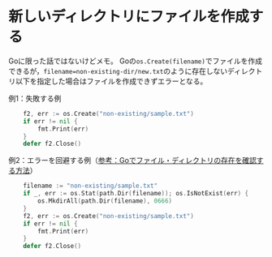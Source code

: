 # 新しいディレクトリにファイルを作成する

Goに限った話ではないけどメモ。
Goの`os.Create(filename)`でファイルを作成できるが，`filename=non-existing-dir/new.txt`のように存在しないディレクトリ以下を指定した場合はファイルを作成できずエラーとなる。

例1：失敗する例
```Go
	f2, err := os.Create("non-existing/sample.txt")
	if err != nil {
		fmt.Print(err)
	}
	defer f2.Close()
```

例2：エラーを回避する例（[参考：Goでファイル・ディレクトリの存在を確認する方法](./check_if_exists.md)）
```Go
	filename := "non-existing/sample.txt"
	if _, err := os.Stat(path.Dir(filename)); os.IsNotExist(err) {
		os.MkdirAll(path.Dir(filename), 0666)
	}
	f2, err := os.Create("non-existing/sample.txt")
	if err != nil {
		fmt.Print(err)
	}
	defer f2.Close()
```
